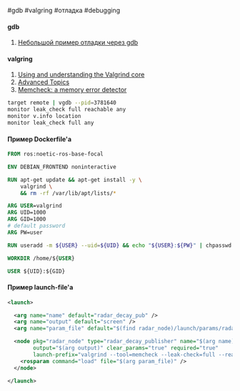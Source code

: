 #gdb #valgring #отладка #debugging

#### gdb
1) [Небольшой пример отладки через gdb](https://habr.com/ru/companies/otus/articles/479802/)
#### valgring
1) [Using and understanding the Valgrind core](https://valgrind.org/docs/manual/manual-core.html)
2) [Advanced Topics](https://valgrind.org/docs/manual/manual-core-adv.html#manual-core-adv.gdbserver)
3) [Memcheck: a memory error detector](https://valgrind.org/docs/manual/mc-manual.html#mc-manual.monitor-commands)

```bash
target remote | vgdb --pid=3781640
monitor leak_check full reachable any
monitor v.info location
monitor leak_check full any
```
#### Пример Dockerfile'a

```Dockerfile
FROM ros:noetic-ros-base-focal

ENV DEBIAN_FRONTEND noninteractive

RUN apt-get update && apt-get install -y \
    valgrind \
    && rm -rf /var/lib/apt/lists/*

ARG USER=valgrind
ARG UID=1000
ARG GID=1000
# default password
ARG PW=user

RUN useradd -m ${USER} --uid=${UID} && echo "${USER}:${PW}" | chpasswd

WORKDIR /home/${USER}

USER ${UID}:${GID}
```
#### Пример launch-file'a

```xml
<launch>

  <arg name="name" default="radar_decay_pub" />
  <arg name="output" default="screen" />
  <arg name="param_file" default="$(find radar_node)/launch/params/radar_decay_publisher.yaml" />  

  <node pkg="radar_node" type="radar_decay_publisher" name="$(arg name)"
        output="$(arg output)" clear_params="true" required="true"
        launch-prefix="valgrind --tool=memcheck --leak-check=full --read-var-info=yes -s --track-origins=yes"> 
    <rosparam command="load" file="$(arg param_file)" />
  </node>

</launch>
```
